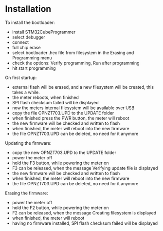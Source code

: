 # Installation

To install the bootloader:
- install STM32CubeProgrammer
- select debugger
- connect
- full chip erase
- select bootloader .hex file from filesystem in the Erasing and Programming menu
- check the options: Verify programming, Run after programming
- hit start programming

On first startup:
- external flash will be erased, and a new filesystem will be created, this takes a while.
- the meter reboots, when finished
- SPI flash checksum failed will be displayed
- now the meters internal filesystem will be available over USB
- copy the file OPNZT703.UPD to the UPDATE folder
- when finished press the PWR button, the meter will reboot
- the new firmware will be checked and written to flash
- when finished, the meter will reboot into the new firmware
- the file OPNZT703.UPD can be deleted, no need for it anymore

Updating the firmware:
- copy the new OPNZT703.UPD to the UPDATE folder
- power the meter off
- hold the F3 button, while powering the meter on
- F3 can be released, when the message Verifying update file is displayed
- the new firmware will be checked and written to flash
- when finished, the meter will reboot into the new firmware
- the file OPNZT703.UPD can be deleted, no need for it anymore

Erasing the firmware:
- power the meter off
- hold the F2 button, while powering the meter on
- F2 can be released, when the message Creating filesystem is displayed
- when finished, the meter will reboot
- having no firmware installed, SPI flash checksum failed will be displayed
  

